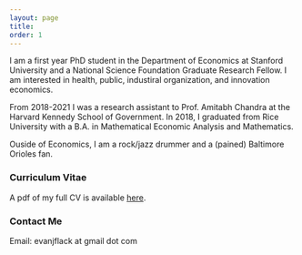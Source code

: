```yaml
---
layout: page
title:
order: 1
---
```


I am a first year PhD student in the Department of Economics at Stanford University and a National Science Foundation Graduate Research Fellow. I am interested in health, public, industiral organization, and innovation economics.

From 2018-2021 I was a research assistant to Prof. Amitabh Chandra at the Harvard Kennedy School of Government. In 2018, I graduated from Rice University with a B.A. in Mathematical Economic Analysis and Mathematics. 

Ouside of Economics, I am a rock/jazz drummer and a (pained) Baltimore Orioles fan.

### Curriculum Vitae

A pdf of my full CV is available [here](images/flack_cv.pdf).

### Contact Me
Email: evanjflack at gmail dot com
